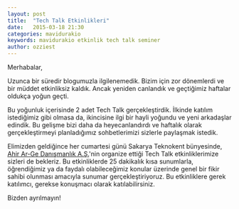 ```yaml
---
layout: post
title:  "Tech Talk Etkinlikleri"
date:   2015-03-18 21:30
categories: mavidurakio
keywords: mavidurakio etkinlik tech talk seminer
author: ozziest
---
```


Merhabalar,

Uzunca bir süredir blogumuzla ilgilenemedik. Bizim için zor dönemlerdi ve bir müddet etkinliksiz kaldık. Ancak yeniden canlandık ve geçtiğimiz haftalar oldukça yoğun geçti. 

Bu yoğunluk içerisinde 2 adet Tech Talk gerçekleştirdik. İlkinde katılım istediğimiz gibi olmasa da, ikincisine ilgi bir hayli yoğundu ve yeni arkadaşlar edindik. Bu gelişme bizi daha da heyecanlandırdı ve haftalık olarak gerçekleştirmeyi planladığımız sohbetlerimizi sizlerle paylaşmak istedik. 

Elimizden geldiğince her cumartesi günü Sakarya Teknokent bünyesinde, [Ahir Ar-Ge Danışmanlık A.Ş.](http://ahir.com.tr)'nin organize ettiği Tech Talk etkinliklerimize sizleri de bekleriz. Bu etkinliklerde 25 dakikalık kısa sunumlarla, öğrendiğimiz ya da faydalı olabileceğimiz konular üzerinde genel bir fikir sahibi olunması amacıyla sunumar gerçekleştiriyoruz. Bu etkinliklere gerek katılımcı, gerekse konuşmacı olarak katılabilirsiniz. 

Bizden ayrılmayın!